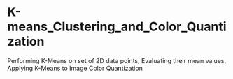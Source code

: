 # K-means_Clustering_and_Color_Quantization
Performing K-Means on set of 2D data points, Evaluating their mean values, Applying K-Means to Image Color Quantization
